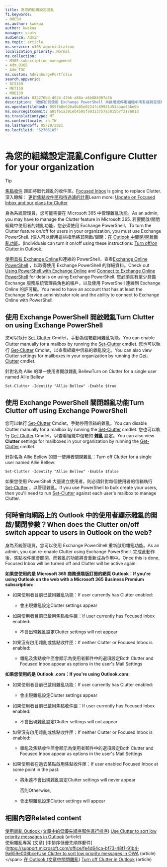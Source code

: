 ```yaml
---
title: 為您的組織設定混亂
f1.keywords:
- NOCSH
ms.author: kwekua
author: kwekua
manager: scotv
audience: Admin
ms.topic: article
ms.service: o365-administration
localization_priority: Normal
ms.collection:
- M365-subscription-management
- Adm_O365
- Adm_TOC
ms.custom: AdminSurgePortfolio
search.appverid:
- BCS160
- MET150
- MOE150
ms.assetid: 832276bd-d024-47b6-a80a-a6b884907a5b
description: '瞭解如何使用 Exchange PowerShell 來啟用或停用組織中所有或特定使用者的雜亂功能。 '
ms.openlocfilehash: 059fb8e626a0b05e0224fc89931453aaae43be0b
ms.sourcegitcommit: a05f61a291eb4595fa9313757a3815b7f217681d
ms.translationtype: MT
ms.contentlocale: zh-TW
ms.lasthandoff: 05/29/2021
ms.locfileid: "52706105"
---
```

# <a name="configure-clutter-for-your-organization"></a><span data-ttu-id="174f0-103">為您的組織設定混亂</span><span class="sxs-lookup"><span data-stu-id="174f0-103">Configure Clutter for your organization</span></span>

> [!TIP]
> <span data-ttu-id="174f0-104">[焦點收件](../setup/configure-focused-inbox.md) 匣即將取代雜亂的收件匣。</span><span class="sxs-lookup"><span data-stu-id="174f0-104">[Focused Inbox](../setup/configure-focused-inbox.md) is going to replace Clutter.</span></span> <span data-ttu-id="174f0-105">深入瞭解： [更新焦點收件匣和待過濾的計畫](https://techcommunity.microsoft.com/t5/Outlook-Blog/Update-on-Focused-Inbox-and-our-plans-for-Clutter/ba-p/136448)</span><span class="sxs-lookup"><span data-stu-id="174f0-105">Learn more: [Update on Focused Inbox and our plans for Clutter](https://techcommunity.microsoft.com/t5/Outlook-Blog/Update-on-Focused-Inbox-and-our-plans-for-Clutter/ba-p/136448)</span></span>
  
<span data-ttu-id="174f0-106">身為系統管理員，您可能需要在 Microsoft 365 中管理雜亂功能。</span><span class="sxs-lookup"><span data-stu-id="174f0-106">As an admin, you may have to manage the Clutter feature in Microsoft 365.</span></span> <span data-ttu-id="174f0-107">若要開啟/關閉組織中使用者的雜亂功能，您必須使用 Exchange PowerShell。</span><span class="sxs-lookup"><span data-stu-id="174f0-107">To turn the Clutter feature on/off for users in your organization, you must use Exchange PowerShell.</span></span> <span data-ttu-id="174f0-108"> (個人可以使用這些指示將其開啟/關閉：[在 Outlook 中關閉/開啟雜亂功能](https://support.microsoft.com/office/a9c72a77-1bc4-40e6-ba6d-103c1d1aba4c)。</span><span class="sxs-lookup"><span data-stu-id="174f0-108">(Individuals can turn it on/off using these instructions: [Turn off/on Clutter in Outlook](https://support.microsoft.com/office/a9c72a77-1bc4-40e6-ba6d-103c1d1aba4c).</span></span>
  
<span data-ttu-id="174f0-109">[使用具有 Exchange Online](/powershell/exchange/exchange-online-powershell)和連線的 PowerShell，查看[Exchange Online PowerShell](/powershell/exchange/connect-to-exchange-online-powershell) ，以取得使用 Exchange PowerShell 的詳細資料。</span><span class="sxs-lookup"><span data-stu-id="174f0-109">Check out [Using PowerShell with Exchange Online](/powershell/exchange/exchange-online-powershell) and [Connect to Exchange Online PowerShell](/powershell/exchange/connect-to-exchange-online-powershell) for details on using Exchange PowerShell.</span></span> <span data-ttu-id="174f0-110">您必須具有至少具備 Exchange 服務系統管理員角色的帳戶，以及使用 PowerShell 連線到 Exchange Online 的許可權。</span><span class="sxs-lookup"><span data-stu-id="174f0-110">You need to have an account that has at least the Exchange Service administrator role and the ability to connect to Exchange Online with PowerShell.</span></span> 
  
## <a name="turn-clutter-on-using-exchange-powershell"></a><span data-ttu-id="174f0-111">使用 Exchange PowerShell 開啟雜亂</span><span class="sxs-lookup"><span data-stu-id="174f0-111">Turn Clutter on using Exchange PowerShell</span></span>

<span data-ttu-id="174f0-112">您可以執行 [Set-Clutter](/powershell/module/exchange/set-clutter) Cmdlet，手動為信箱啟用雜亂功能。</span><span class="sxs-lookup"><span data-stu-id="174f0-112">You can enable Clutter manually for a mailbox by running the [Set-Clutter](/powershell/module/exchange/set-clutter) cmdlet.</span></span> <span data-ttu-id="174f0-113">您也可以執行 [Get-Clutter](/powershell/module/exchange/get-clutter) Cmdlet，以查看組織中信箱的雜亂設定。</span><span class="sxs-lookup"><span data-stu-id="174f0-113">You can also view Clutter settings for mailboxes in your organization by running the [Get-Clutter](/powershell/module/exchange/get-clutter) cmdlet.</span></span> 
  
<span data-ttu-id="174f0-114">針對名為 Allie 的單一使用者開啟雜亂 Bellew</span><span class="sxs-lookup"><span data-stu-id="174f0-114">Turn on Clutter for a single user named Allie Bellew</span></span>
    
`Set-Clutter -Identity "Allie Bellew" -Enable $true`


## <a name="turn-clutter-off-using-exchange-powershell"></a><span data-ttu-id="174f0-115">使用 Exchange PowerShell 關閉雜亂功能</span><span class="sxs-lookup"><span data-stu-id="174f0-115">Turn Clutter off using Exchange PowerShell</span></span>

<span data-ttu-id="174f0-116">您可以執行 [Set-Clutter](/powershell/module/exchange/set-clutter) Cmdlet，手動停用信箱的雜亂。</span><span class="sxs-lookup"><span data-stu-id="174f0-116">You can disable Clutter manually for a mailbox by running the [Set-Clutter](/powershell/module/exchange/set-clutter) cmdlet.</span></span> <span data-ttu-id="174f0-117">您也可以執行 [Get-Clutter](/powershell/module/exchange/get-clutter) Cmdlet，以查看組織中信箱的 **雜亂** 設定。</span><span class="sxs-lookup"><span data-stu-id="174f0-117">You can also view **Clutter** settings for mailboxes in your organization by running the [Get-Clutter](/powershell/module/exchange/get-clutter) cmdlet.</span></span> 
  
<span data-ttu-id="174f0-118">針對名為 Allie Bellew 的單一使用者關閉雜亂：</span><span class="sxs-lookup"><span data-stu-id="174f0-118">Turn off Clutter for a single user named Allie Bellew:</span></span>
    
`Set-Clutter -Identity "Allie Bellew" -Enable $false`

<span data-ttu-id="174f0-119">如果您使用 PowerShell 大量建立使用者，則必須針對每個使用者的信箱執行 [Set-Clutter](/powershell/module/exchange/set-clutter) ，以管理雜亂。</span><span class="sxs-lookup"><span data-stu-id="174f0-119">If you use PowerShell to bulk create your users, then you'll need to run [Set-Clutter](/powershell/module/exchange/set-clutter) against each user's mailbox to manage Clutter.</span></span> 
  
## <a name="when-does-the-clutter-onoff-switch-appear-to-users-in-outlook-on-the-web"></a><span data-ttu-id="174f0-120">何時會向網路上的 Outlook 中的使用者顯示雜亂的開啟/關閉參數？</span><span class="sxs-lookup"><span data-stu-id="174f0-120">When does the Clutter on/off switch appear to users in Outlook on the web?</span></span>
<span data-ttu-id="174f0-121"><a name="bkmk_onoff"> </a></span><span class="sxs-lookup"><span data-stu-id="174f0-121"><a name="bkmk_onoff"> </a></span></span>

<span data-ttu-id="174f0-122">身為系統管理員，您可以使用 Exchange PowerShell 重新啟用雜亂功能。</span><span class="sxs-lookup"><span data-stu-id="174f0-122">As an admin, you can re-enable Clutter using Exchange PowerShell.</span></span> <span data-ttu-id="174f0-123">完成此動作後，焦點收件匣會關閉，而雜亂的功能將會重新成為作用中。</span><span class="sxs-lookup"><span data-stu-id="174f0-123">Once this is done, Focused Inbox will be turned off and Clutter will be active again.</span></span> 
  
 <span data-ttu-id="174f0-124">**如果您使用的是 Microsoft 365 商務進階版訂閱的網頁 Outlook：**</span><span class="sxs-lookup"><span data-stu-id="174f0-124">**If you're using Outlook on the web with a Microsoft 365 Business Premium subscription:**</span></span>
  
- <span data-ttu-id="174f0-125">如果使用者目前已啟用雜亂功能：</span><span class="sxs-lookup"><span data-stu-id="174f0-125">If user currently has Clutter enabled:</span></span> 
    
  - <span data-ttu-id="174f0-126">會出現雜亂設定</span><span class="sxs-lookup"><span data-stu-id="174f0-126">Clutter settings appear</span></span>
    
- <span data-ttu-id="174f0-127">如果使用者目前已啟用焦點收件匣：</span><span class="sxs-lookup"><span data-stu-id="174f0-127">If user currently has Focused Inbox enabled:</span></span> 
    
  - <span data-ttu-id="174f0-128">不會出現雜亂設定</span><span class="sxs-lookup"><span data-stu-id="174f0-128">Clutter settings will not appear</span></span>
    
- <span data-ttu-id="174f0-129">如果沒有啟用雜亂或焦點收件匣：</span><span class="sxs-lookup"><span data-stu-id="174f0-129">If neither Clutter or Focused Inbox is enabled:</span></span> 
    
  - <span data-ttu-id="174f0-130">雜亂及焦點收件匣會顯示為使用者郵件中的選項設定</span><span class="sxs-lookup"><span data-stu-id="174f0-130">Both Clutter and Focused Inbox appear as options in the user's Mail Settings</span></span>
    
 <span data-ttu-id="174f0-131">**如果您使用的是 Outlook .com：**</span><span class="sxs-lookup"><span data-stu-id="174f0-131">**If you're using Outlook.com:**</span></span>
  
- <span data-ttu-id="174f0-132">如果使用者目前已啟用雜亂功能：</span><span class="sxs-lookup"><span data-stu-id="174f0-132">If user currently has Clutter enabled:</span></span> 
    
  - <span data-ttu-id="174f0-133">會出現雜亂設定</span><span class="sxs-lookup"><span data-stu-id="174f0-133">Clutter settings appear</span></span>
    
- <span data-ttu-id="174f0-134">如果使用者目前已啟用焦點收件匣：</span><span class="sxs-lookup"><span data-stu-id="174f0-134">If user currently has Focused Inbox enabled:</span></span> 
    
  - <span data-ttu-id="174f0-135">不會出現雜亂設定</span><span class="sxs-lookup"><span data-stu-id="174f0-135">Clutter settings will not appear</span></span>
    
- <span data-ttu-id="174f0-136">如果沒有啟用雜亂或焦點收件匣：</span><span class="sxs-lookup"><span data-stu-id="174f0-136">If neither Clutter or Focused Inbox is enabled:</span></span> 
    
  - <span data-ttu-id="174f0-137">雜亂及焦點收件匣會顯示為使用者郵件中的選項設定</span><span class="sxs-lookup"><span data-stu-id="174f0-137">Both Clutter and Focused Inbox appear as options in the user's Mail Settings</span></span>
    
- <span data-ttu-id="174f0-138">如果使用者在過去某點啟用焦點收件匣：</span><span class="sxs-lookup"><span data-stu-id="174f0-138">If user enabled Focused Inbox at some point in the past:</span></span>
    
  - <span data-ttu-id="174f0-139">將永遠不會出現雜亂設定</span><span class="sxs-lookup"><span data-stu-id="174f0-139">Clutter settings will never appear</span></span>
    
    <span data-ttu-id="174f0-140">否則</span><span class="sxs-lookup"><span data-stu-id="174f0-140">Otherwise,</span></span> 
    
  - <span data-ttu-id="174f0-141">會出現雜亂設定</span><span class="sxs-lookup"><span data-stu-id="174f0-141">Clutter settings will appear</span></span>
    
## <a name="related-content"></a><span data-ttu-id="174f0-142">相關內容</span><span class="sxs-lookup"><span data-stu-id="174f0-142">Related content</span></span>

<span data-ttu-id="174f0-143">[使用雜亂 Outlook (文章中的低優先順序郵件進行排序](https://support.microsoft.com/office/7b50c5db-7704-4e55-8a1b-dfc7bf1eafa0)) </span><span class="sxs-lookup"><span data-stu-id="174f0-143">[Use Clutter to sort low priority messages in Outlook](https://support.microsoft.com/office/7b50c5db-7704-4e55-8a1b-dfc7bf1eafa0) (article)</span></span>\
<span data-ttu-id="174f0-144">使用雜亂專案 (文章) \[中排序低優先順序郵件](https://support.microsoft.com/office/fe4d64ca-bf73-48f1-91b4-9a659e008bce)</span><span class="sxs-lookup"><span data-stu-id="174f0-144">[Use Clutter to sort low priority messages in OWA](https://support.microsoft.com/office/fe4d64ca-bf73-48f1-91b4-9a659e008bce) (article)\</span></span>
<span data-ttu-id="174f0-145">[在 Outlook (文章中關閉雜亂](https://support.microsoft.com/office/a9c72a77-1bc4-40e6-ba6d-103c1d1aba4c)) </span><span class="sxs-lookup"><span data-stu-id="174f0-145">[Turn off Clutter in Outlook](https://support.microsoft.com/office/a9c72a77-1bc4-40e6-ba6d-103c1d1aba4c) (article)</span></span>

